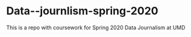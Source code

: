 # Data--journlism-spring-2020
This is a repo with coursework for Spring 2020 Data Journalism at UMD
